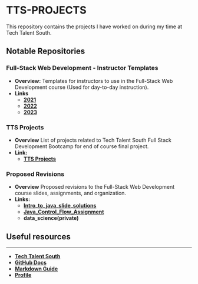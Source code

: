 # TTS-PROJECTS

This repository contains the projects I have worked on during my time at Tech Talent South.

## Notable Repositories


### Full-Stack Web Development - Instructor Templates

- **Overview:**
Templates for instructors to use in the Full-Stack Web Development course (Used for day-to-day instruction).
- **Links**
  - [**2021**](https://github.com/TTS-Projects/Full_Stack_Web_Development-2021_Instructor_Template.git)
  - [**2022**](https://github.com/TTS-Projects/Full_Stack_Web_Development-2022_Instructor_Template.git)
  - [**2023**](https://github.com/TTS-Projects/Full_Stack_Web_Development-2023_Instructor_Template.git)

### TTS Projects

- **Overview**
List of projects related to Tech Talent South Full Stack Development Bootcamp for end of course final project.
- **Link:**
  - [**TTS Projects**](https://github.com/TTS-Projects/TTSProjects.git)
  
### Proposed Revisions

- **Overview**
Proposed revisions to the Full-Stack Web Development course slides, assignments, and organization.
- **Links:**
  - [**Intro_to_java_slide_solutions**](https://github.com/TTS-Projects/Intro_to_java_slide_solutions)
  - [**Java_Control_Flow_Assignment**](https://github.com/TTS-Projects/java_control_flow_assignment.git)
  - **data_science(private)**

## Useful resources

-----------------------

- [**Tech Talent South**](https://www.techtalentsouth.com/)
- [**GitHub Docs**](https://docs.github.com/github/writing-on-github/getting-started-with-writing-and-formatting-on-github/basic-writing-and-formatting-syntax)
- [**Markdown Guide**](https://www.markdownguide.org/)
- [**Profile**](https://github.com/garzarobm)
